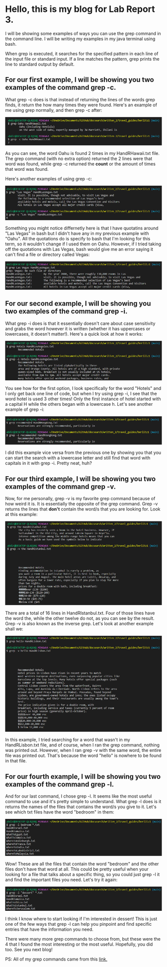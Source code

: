 # Hello, this is my blog for Lab Report 3.
I will be showing some examples of ways you can use the grep command in the command line.
I will be writing my examples in my java terminal using bash.

When grep is executed, it searches for the specified pattern in each line of the input file or standard input. If a line matches the pattern, grep prints the line to standard output by default.

## For our first example, I will be showing you two examples of the command grep -c.
What grep -c does is that instead of returning the lines of the words grep finds, it return the how many times they were found. Here's an example of me using grep normally, and then grep -c after:


![Image](https://raw.githubusercontent.com/a7mohamed/cse15l-lab-reports/main/GrepCommand1%231.png)

As you can see, the word Oahu is found 2 times in my HandRHawaii.txt file. The grep command (with no extra option) returned the 2 lines were that word was found, while grep -c returned the **count** or the amount of times that word was found.

Here's another examples of using grep -c:

![Image](https://raw.githubusercontent.com/a7mohamed/cse15l-lab-reports/main/GrepCommand1%232.png)

Something you might notice differnetly here is that I have quotatins around "Las Vegas" in bash but I didn't have any in my previous example with "Oahu". All the quotations do is specify to bash that I'm looking for this term, so it wouldn't change if I used them on Oahu. However, if I tried taking off the quotations with Las Vegas, bash would give me an error saying it can't find a file or directory called Vegas:

![Image](https://raw.githubusercontent.com/a7mohamed/cse15l-lab-reports/main/GrepError1.png)

## For our second example, I will be showing you two examples of the command grep -i.
What grep -i does is that it essentially doesn't care about case sensitivity and grabs the word however it is written (whether it has uppercases or lowercases, it doesn't matter!). Here's a quick look at how it works:

![Image](https://raw.githubusercontent.com/a7mohamed/cse15l-lab-reports/main/GrepCommand2%231.png)

You see how for the first option, I look specifically for the word "Hotels" and I only get back one line of code, but when I try using grep -i, I see that the word hotel is used 3 other times! Only the first instance of hotel started with a capital H while the others began with a lowercase h. Let's see another example of grep -i:

![Image](https://raw.githubusercontent.com/a7mohamed/cse15l-lab-reports/main/GrepCommand2%232.png)

I did this example vice versa from the previous one by showing you that you can start the search with a lowercase letter and still find that word with capitals in it with grep -i. Pretty neat, huh?

## For our third example, I will be showing you two examples of the command grep -v.
Now, for me personally, grep -v is my favorite grep command because of how weird it is. It is essentially the opposite of the grep command. Grep -v returns the lines that **don't** contain the word/s that you are looking for. Look at this example:

![Image](https://raw.githubusercontent.com/a7mohamed/cse15l-lab-reports/main/GrepCommand3%231.png)

There are a total of 16 lines in HandRIstanbul.txt. Four of those lines have the word the, while the other twelve do not, as you can see by the result. Grep -v is also known as the inverse grep. Let's look at another example shall we:

![Image](https://raw.githubusercontent.com/a7mohamed/cse15l-lab-reports/main/GrepCommand3%232.png)

In this example, I tried searching for a word that wasn't in my HandRLisbon.txt file, and of course, when I ran the grep command, nothing was printed out. However, when I ran grep -v with the same word, the entire file was printed out. That's because the word "hello" is nowhere to be found in that file.

## For our fourth example, I will be showing you two examples of the command grep -l.

And for our last command, I chose grep -l. It seems like the most useful command to use and it's pretty simple to understand. What grep -l does is it returns the names of the files that contains the word/s you give to it. Let's see which txt files have the word "bedroom" in them:

![Image](https://raw.githubusercontent.com/a7mohamed/cse15l-lab-reports/main/GrepCommand4%231.png)

Wow! These are all the files that contain the word "bedroom" and the other files don't have that word at all. This could be pretty useful when your looking for a file that talks about a specific thing, so you could just grep -l it and find the important files you need. Let's try it again:

![Image](https://raw.githubusercontent.com/a7mohamed/cse15l-lab-reports/main/GrepCommand4%232.png)

I think I know where to start looking if I'm interested in dessert! This is just one of the few ways that grep -l can help you pinpoint and find specific entries that have the information you need.

There were many more grep commands to choose from, but these were the 4 that I found the most interesting or the most useful. Hopefully, you did too. See you next blog!

PS: All of my grep commands came from this [link.](https://phoenixnap.com/kb/grep-command-linux-unix-examples)
